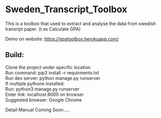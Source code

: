 # Sweden_Transcript_Toolbox
This is a toolbox that used to extract and analyse the data from swedish transript paper. (t.ex Calculate GPA)

Demo on website: https://gpatoolbox.herokuapp.com/

## Build:
Clone the project under specific location<br />
Run command: pip3 install -r requirments.txt<br />
Run dev server: python manage.py runserver<br />
If multiple pythone installed:<br />
Run: python3 manage.py runserver<br />
Enter link: localhost:8000 on browser<br />
Suggested browser: Google Chrome<br />



Detail Manual Coming Soon.....
